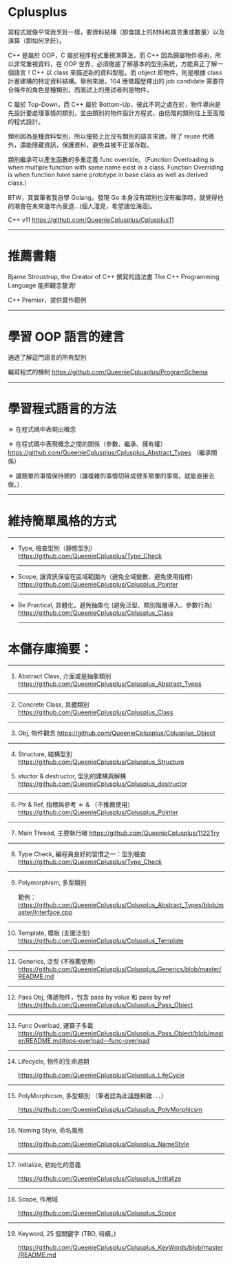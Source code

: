 # Cplusplus

寫程式就像平常我烹飪一樣，要資料結構（即食譜上的材料和其克重或數量）以及 演算（即如何烹飪）。

C++ 是屬於 OOP，C 屬於程序程式重視演算法，而 C++ 因為歸屬物件導向，所以非常重視資料，在 OOP 世界，必須徹底了解基本的型別系統，方能真正了解一個語言！C++ 以 class 來描述新的資料型態，而 object 即物件，則是根據 class 計畫建構的特定資料結構。舉例來說，104 應徵履歷釋出的 job candidate 需要符合條件的角色是種類別，而面試上的應試者則是物件。

C 屬於 Top-Down，而 C++ 屬於 Bottom-Up，彼此不同之處在於，物件導向是先設計要處理事情的類別，並由類別的物件設計方程式，由低階的類別往上至高階的程式設計。

類別因為是種資料型別，所以優勢上比沒有類別的語言來說，除了 reuse 代碼外，還能隱藏資訊，保護資料，避免其被不正當存取。

類別繼承可以產生函數的多重定義 func override。（Function Overloading is when multiple function with same name exist in a class. Function Overriding is when function have same prototype in base class as well as derived class.）

BTW，其實筆者我自學 Golang，發現 Go 本身沒有類別也沒有繼承時，就覺得他的潮會在未來幾年內衰退...(個人淺見，希望諸位海涵)。

C++ v11 https://github.com/QueenieCplusplus/Cplusplus11

_____________

# 推薦書籍

  Bjarne Stroustrup, the Creator of C++ 撰寫的語法書 The C++ Programming Language
  能把觀念釐清!
  
  C++ Premier，提供實作範例
  
 _____________

# 學習 OOP 語言的建言

通透了解這門語言的所有型別

編寫程式的機制
  https://github.com/QueenieCplusplus/ProgramSchema
  
  _____________

# 學習程式語言的方法

＊ 在程式碼中表現出概念

＊ 在程式碼中表現概念之間的關係（參數、繼承、擁有權）
   https://github.com/QueenieCplusplus/Cplusplus_Abstract_Types （繼承關係）

＊ 讓簡單的事情保持簡約（讓複雜的事情切碎成很多簡單的事情，就能直接去做。）

_____________

# 維持簡單風格的方式

_____________

* Type, 檢查型別（靜態型別） 
  https://github.com/QueenieCplusplus/Type_Check
  
  _____________

* Scope, 讓資訊保留在區域範圍內（避免全域變數、避免使用指標）
  https://github.com/QueenieCplusplus/Cplusplus_Pointer
  
  _____________

* Be Practical, 具體化，避免抽象化 (避免泛型、類別階層導入、參數行為) 
  https://github.com/QueenieCplusplus/Cplusplus_Class
  
  _____________

# 本儲存庫摘要：

_____________

1. Abstract Class, 介面或是抽象類別
  https://github.com/QueenieCplusplus/Cplusplus_Abstract_Types
  
_____________
  
2. Concrete Class, 具體類別
  https://github.com/QueenieCplusplus/Cplusplus_Class
  
_____________

3. Obj, 物件觀念
  https://github.com/QueenieCplusplus/Cplusplus_Object
  
_____________
  
4. Structure, 結構型別
  https://github.com/QueenieCplusplus/Cplusplus_Structure
  
5. stuctor & destructor, 型別的建構與解構
  https://github.com/QueenieCplusplus/Cplusplus_destructor
  
_____________
  
6. Ptr & Ref, 指標與參考 ＊ & （不推薦使用）
  https://github.com/QueenieCplusplus/Cplusplus_Pointer
  
_____________
  
7. Main Thread, 主要執行緒
  https://github.com/QueenieCplusplus/1122Try
  
_____________
  
8. Type Check, 編程員良好的習慣之一：型別檢查
  https://github.com/QueenieCplusplus/Type_Check
  
_____________
  
9. Polymorphism, 多型類別

   範例：
   https://github.com/QueenieCplusplus/Cplusplus_Abstract_Types/blob/master/Interface.cpp
   
_____________

10. Template, 模板 (支援泛型)
  https://github.com/QueenieCplusplus/Cplusplus_Template
  
_____________

11. Generics, 泛型 (不推薦使用)
  https://github.com/QueenieCplusplus/Cplusplus_Generics/blob/master/README.md
  
_____________

12. Pass Obj, 傳遞物件，包含 pass by value 和 pass by ref
  https://github.com/QueenieCplusplus/Cplusplus_Pass_Object
  
_____________

13. Func Overload, 運算子多載
 https://github.com/QueenieCplusplus/Cplusplus_Pass_Object/blob/master/README.md#ops-overload--func-overload

_____________

14. Lifecycle, 物件的生命週期

    https://github.com/QueenieCplusplus/Cplusplus_LifeCycle

_____________

15. PolyMorphicsm, 多型類別 （筆者認為此議題稍難．．．）

    https://github.com/QueenieCplusplus/Cplusplus_PolyMorphicsm
    
_____________

16. Naming Style, 命名風格

    https://github.com/QueenieCplusplus/Cplusplus_NameStyle
    
 _____________
 
 17. Initialize, 初始化的意義
 
     https://github.com/QueenieCplusplus/Cplusplus_Initialize
     
 _____________
 
 18. Scope, 作用域
 
      https://github.com/QueenieCplusplus/Cplusplus_Scope
 
 _____________    
 
 19. Keyword, 25 個關鍵字 (TBD, 待續。)
 
      https://github.com/QueenieCplusplus/Cplusplus_KeyWords/blob/master/README.md
 
 






